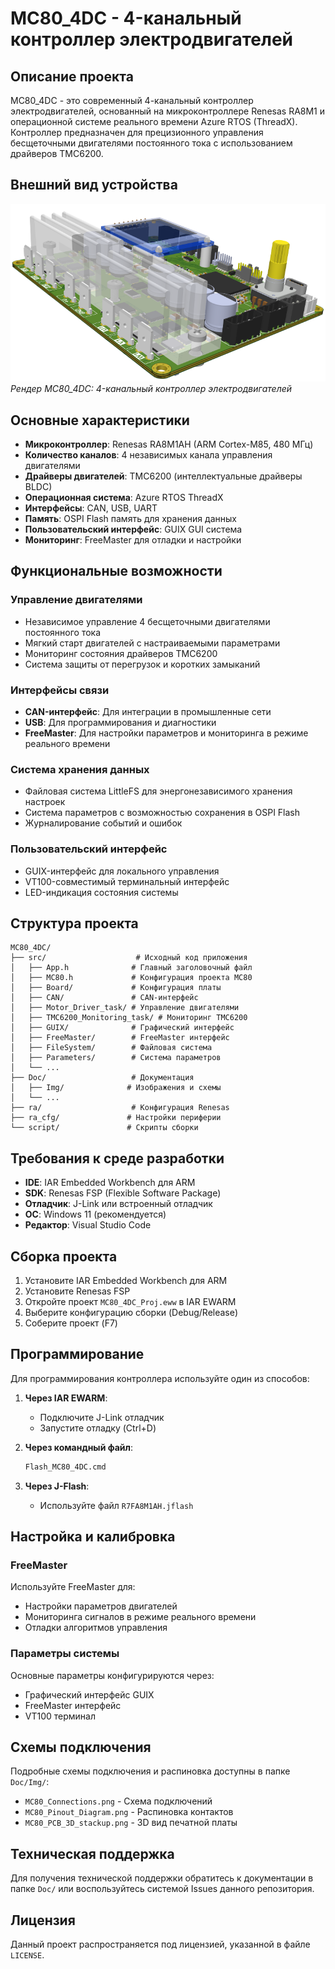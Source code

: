 # MC80_4DC - 4-канальный контроллер электродвигателей

## Описание проекта

MC80_4DC - это современный 4-канальный контроллер электродвигателей, основанный на микроконтроллере Renesas RA8M1 и операционной системе реального времени Azure RTOS (ThreadX). Контроллер предназначен для прецизионного управления бесщеточными двигателями постоянного тока с использованием драйверов TMC6200.

## Внешний вид устройства

![MC80_4DC 3D View](Doc/Img/MC80_3D.png)
*Рендер MC80_4DC: 4-канальный контроллер электродвигателей*

## Основные характеристики

- **Микроконтроллер**: Renesas RA8M1AH (ARM Cortex-M85, 480 МГц)
- **Количество каналов**: 4 независимых канала управления двигателями
- **Драйверы двигателей**: TMC6200 (интеллектуальные драйверы BLDC)
- **Операционная система**: Azure RTOS ThreadX
- **Интерфейсы**: CAN, USB, UART
- **Память**: OSPI Flash память для хранения данных
- **Пользовательский интерфейс**: GUIX GUI система
- **Мониторинг**: FreeMaster для отладки и настройки

## Функциональные возможности

### Управление двигателями
- Независимое управление 4 бесщеточными двигателями постоянного тока
- Мягкий старт двигателей с настраиваемыми параметрами
- Мониторинг состояния драйверов TMC6200
- Система защиты от перегрузок и коротких замыканий

### Интерфейсы связи
- **CAN-интерфейс**: Для интеграции в промышленные сети
- **USB**: Для программирования и диагностики
- **FreeMaster**: Для настройки параметров и мониторинга в режиме реального времени

### Система хранения данных
- Файловая система LittleFS для энергонезависимого хранения настроек
- Система параметров с возможностью сохранения в OSPI Flash
- Журналирование событий и ошибок

### Пользовательский интерфейс
- GUIX-интерфейс для локального управления
- VT100-совместимый терминальный интерфейс
- LED-индикация состояния системы

## Структура проекта

```
MC80_4DC/
├── src/                    # Исходный код приложения
│   ├── App.h              # Главный заголовочный файл
│   ├── MC80.h             # Конфигурация проекта MC80
│   ├── Board/             # Конфигурация платы
│   ├── CAN/               # CAN-интерфейс
│   ├── Motor_Driver_task/ # Управление двигателями
│   ├── TMC6200_Monitoring_task/ # Мониторинг TMC6200
│   ├── GUIX/              # Графический интерфейс
│   ├── FreeMaster/        # FreeMaster интерфейс
│   ├── FileSystem/        # Файловая система
│   ├── Parameters/        # Система параметров
│   └── ...
├── Doc/                   # Документация
│   ├── Img/              # Изображения и схемы
│   └── ...
├── ra/                    # Конфигурация Renesas
├── ra_cfg/               # Настройки периферии
└── script/               # Скрипты сборки
```

## Требования к среде разработки

- **IDE**: IAR Embedded Workbench для ARM
- **SDK**: Renesas FSP (Flexible Software Package)
- **Отладчик**: J-Link или встроенный отладчик
- **ОС**: Windows 11 (рекомендуется)
- **Редактор**: Visual Studio Code

## Сборка проекта

1. Установите IAR Embedded Workbench для ARM
2. Установите Renesas FSP
3. Откройте проект `MC80_4DC_Proj.eww` в IAR EWARM
4. Выберите конфигурацию сборки (Debug/Release)
5. Соберите проект (F7)

## Программирование

Для программирования контроллера используйте один из способов:

1. **Через IAR EWARM**: 
   - Подключите J-Link отладчик
   - Запустите отладку (Ctrl+D)

2. **Через командный файл**:
   ```cmd
   Flash_MC80_4DC.cmd
   ```

3. **Через J-Flash**:
   - Используйте файл `R7FA8M1AH.jflash`

## Настройка и калибровка

### FreeMaster
Используйте FreeMaster для:
- Настройки параметров двигателей
- Мониторинга сигналов в режиме реального времени
- Отладки алгоритмов управления

### Параметры системы
Основные параметры конфигурируются через:
- Графический интерфейс GUIX
- FreeMaster интерфейс
- VT100 терминал

## Схемы подключения

Подробные схемы подключения и распиновка доступны в папке `Doc/Img/`:
- `MC80_Connections.png` - Схема подключений
- `MC80_Pinout_Diagram.png` - Распиновка контактов
- `MC80_PCB_3D_stackup.png` - 3D вид печатной платы

## Техническая поддержка

Для получения технической поддержки обратитесь к документации в папке `Doc/` или воспользуйтесь системой Issues данного репозитория.

## Лицензия

Данный проект распространяется под лицензией, указанной в файле `LICENSE`.